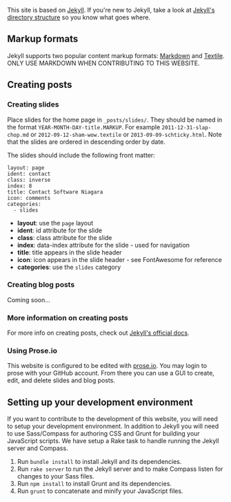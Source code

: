 This site is based on [Jekyll](http://jekyllrb.com/). If you're new to Jekyll, take a look at
[Jekyll's directory structure](http://jekyllrb.com/docs/structure/) so you know what goes where.

## Markup formats

Jekyll supports two popular content markup formats: [Markdown](http://daringfireball.net/projects/markdown/)
and [Textile](http://hobix.github.io/hobix/textile/). ONLY USE MARKDOWN WHEN CONTRIBUTING TO THIS WEBSITE.

## Creating posts

### Creating slides

Place slides for the home page in `_posts/slides/`. They should be named in the format `YEAR-MONTH-DAY-title.MARKUP`.
For example `2011-12-31-slap-chop.md` or `2012-09-12-sham-wow.textile` or `2013-09-09-schticky.html`. Note that the
slides are ordered in descending order by date.

The slides should include the following front matter:

```
layout: page
ident: contact
class: inverse
index: 8
title: Contact Software Niagara
icon: comments
categories:
  - slides
```

* __layout__: use the `page` layout
* __ident__: id attribute for the slide
* __class__: class attribute for the slide
* __index__: data-index attribute for the slide - used for navigation
* __title__: title appears in the slide header
* __icon__: icon appears in the slide header - see FontAwesome for reference
* __categories__: use the `slides` category

### Creating blog posts

Coming soon...

### More information on creating posts

For more info on creating posts, check out [Jekyll's official docs](http://jekyllrb.com/docs/posts/).

### Using Prose.io

This website is configured to be edited with [prose.io](http://prose.io). You may login to prose with your GitHub account.
From there you can use a GUI to create, edit, and delete slides and blog posts.

## Setting up your development environment

If you want to contribute to the development of this website, you will need to setup your development environment. In
addition to Jekyll you will need to use Sass/Compass for authoring CSS and Grunt for building your JavaScript scripts.
We have setup a Rake task to handle running the Jekyll server and Compass.

1. Run `bundle install` to install Jekyll and its dependencies.
2. Run `rake server` to run the Jekyll server and to make Compass listen for changes to your Sass files.
3. Run `npm install` to install Grunt and its dependencies.
4. Run `grunt` to concatenate and minify your JavaScript files.
